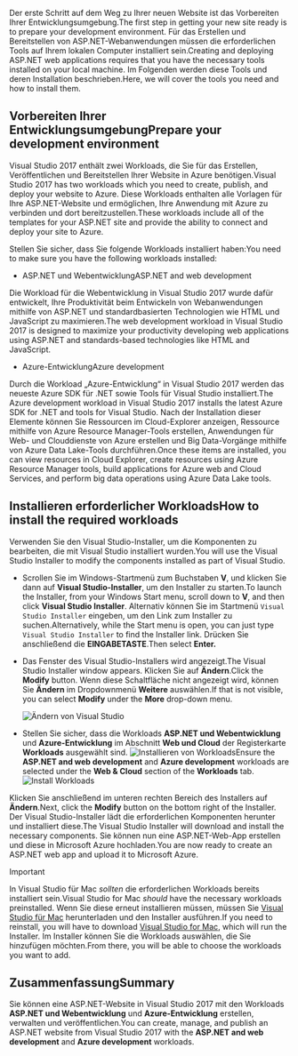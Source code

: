 <span data-ttu-id="d7945-101">Der erste Schritt auf dem Weg zu Ihrer neuen Website ist das Vorbereiten Ihrer Entwicklungsumgebung.</span><span class="sxs-lookup"><span data-stu-id="d7945-101">The first step in getting your new site ready is to prepare your development environment.</span></span> <span data-ttu-id="d7945-102">Für das Erstellen und Bereitstellen von ASP.NET-Webanwendungen müssen die erforderlichen Tools auf Ihrem lokalen Computer installiert sein.</span><span class="sxs-lookup"><span data-stu-id="d7945-102">Creating and deploying ASP.NET web applications requires that you have the necessary tools installed on your local machine.</span></span> <span data-ttu-id="d7945-103">Im Folgenden werden diese Tools und deren Installation beschrieben.</span><span class="sxs-lookup"><span data-stu-id="d7945-103">Here, we will cover the tools you need and how to install them.</span></span>

## <a name="prepare-your-development-environment"></a><span data-ttu-id="d7945-104">Vorbereiten Ihrer Entwicklungsumgebung</span><span class="sxs-lookup"><span data-stu-id="d7945-104">Prepare your development environment</span></span>

<span data-ttu-id="d7945-105">Visual Studio 2017 enthält zwei Workloads, die Sie für das Erstellen, Veröffentlichen und Bereitstellen Ihrer Website in Azure benötigen.</span><span class="sxs-lookup"><span data-stu-id="d7945-105">Visual Studio 2017 has two workloads which you need to create, publish, and deploy your website to Azure.</span></span> <span data-ttu-id="d7945-106">Diese Workloads enthalten alle Vorlagen für Ihre ASP.NET-Website und ermöglichen, Ihre Anwendung mit Azure zu verbinden und dort bereitzustellen.</span><span class="sxs-lookup"><span data-stu-id="d7945-106">These workloads include all of the templates for your ASP.NET site and provide the ability to connect and deploy your site to Azure.</span></span>

<span data-ttu-id="d7945-107">Stellen Sie sicher, dass Sie folgende Workloads installiert haben:</span><span class="sxs-lookup"><span data-stu-id="d7945-107">You need to make sure you have the following workloads installed:</span></span>

- <span data-ttu-id="d7945-108">ASP.NET und Webentwicklung</span><span class="sxs-lookup"><span data-stu-id="d7945-108">ASP.NET and web development</span></span>

<span data-ttu-id="d7945-109">Die Workload für die Webentwicklung in Visual Studio 2017 wurde dafür entwickelt, Ihre Produktivität beim Entwickeln von Webanwendungen mithilfe von ASP.NET und standardbasierten Technologien wie HTML und JavaScript zu maximieren.</span><span class="sxs-lookup"><span data-stu-id="d7945-109">The web development workload in Visual Studio 2017 is designed to maximize your productivity developing web applications using ASP.NET and standards-based technologies like HTML and JavaScript.</span></span>

- <span data-ttu-id="d7945-110">Azure-Entwicklung</span><span class="sxs-lookup"><span data-stu-id="d7945-110">Azure development</span></span>

<span data-ttu-id="d7945-111">Durch die Workload „Azure-Entwicklung“ in Visual Studio 2017 werden das neueste Azure SDK für .NET sowie Tools für Visual Studio installiert.</span><span class="sxs-lookup"><span data-stu-id="d7945-111">The Azure development workload in Visual Studio 2017 installs the latest Azure SDK for .NET and tools for Visual Studio.</span></span> <span data-ttu-id="d7945-112">Nach der Installation dieser Elemente können Sie Ressourcen im Cloud-Explorer anzeigen, Ressource mithilfe von Azure Resource Manager-Tools erstellen, Anwendungen für Web- und Clouddienste von Azure erstellen und Big Data-Vorgänge mithilfe von Azure Data Lake-Tools durchführen.</span><span class="sxs-lookup"><span data-stu-id="d7945-112">Once these items are installed, you can view resources in Cloud Explorer, create resources using Azure Resource Manager tools, build applications for Azure web and Cloud Services, and perform big data operations using Azure Data Lake tools.</span></span>

## <a name="how-to-install-the-required-workloads"></a><span data-ttu-id="d7945-113">Installieren erforderlicher Workloads</span><span class="sxs-lookup"><span data-stu-id="d7945-113">How to install the required workloads</span></span>

<span data-ttu-id="d7945-114">Verwenden Sie den Visual Studio-Installer, um die Komponenten zu bearbeiten, die mit Visual Studio installiert wurden.</span><span class="sxs-lookup"><span data-stu-id="d7945-114">You will use the Visual Studio Installer to modify the components installed as part of Visual Studio.</span></span>

- <span data-ttu-id="d7945-115">Scrollen Sie im Windows-Startmenü zum Buchstaben **V**, und klicken Sie dann auf **Visual Studio-Installer**, um den Installer zu starten.</span><span class="sxs-lookup"><span data-stu-id="d7945-115">To launch the Installer, from your Windows Start menu, scroll down to **V**, and then click **Visual Studio Installer**.</span></span> <span data-ttu-id="d7945-116">Alternativ können Sie im Startmenü ```Visual Studio Installer``` eingeben, um den Link zum Installer zu suchen.</span><span class="sxs-lookup"><span data-stu-id="d7945-116">Alternatively, while the Start menu is open, you can just type ```Visual Studio Installer``` to find the Installer link.</span></span> <span data-ttu-id="d7945-117">Drücken Sie anschließend die **EINGABETASTE**.</span><span class="sxs-lookup"><span data-stu-id="d7945-117">Then select **Enter.**</span></span>

- <span data-ttu-id="d7945-118">Das Fenster des Visual Studio-Installers wird angezeigt.</span><span class="sxs-lookup"><span data-stu-id="d7945-118">The Visual Studio Installer window appears.</span></span> <span data-ttu-id="d7945-119">Klicken Sie auf **Ändern**.</span><span class="sxs-lookup"><span data-stu-id="d7945-119">Click the **Modify** button.</span></span> <span data-ttu-id="d7945-120">Wenn diese Schaltfläche nicht angezeigt wird, können Sie **Ändern** im Dropdownmenü **Weitere** auswählen.</span><span class="sxs-lookup"><span data-stu-id="d7945-120">If that is not visible, you can select **Modify** under the **More** drop-down menu.</span></span>

    ![Ändern von Visual Studio](../media-draft/3-visual-studio-installer-modify.PNG)

- <span data-ttu-id="d7945-122">Stellen Sie sicher, dass die Workloads **ASP.NET und Webentwicklung** und **Azure-Entwicklung** im Abschnitt **Web und Cloud** der Registerkarte **Workloads** ausgewählt sind.   ![Installieren von Workloads](../media-draft/2-select-workloads.png)</span><span class="sxs-lookup"><span data-stu-id="d7945-122">Ensure the **ASP.NET and web development** and **Azure development** workloads are selected under the **Web & Cloud** section of the **Workloads** tab.   ![Install Workloads](../media-draft/2-select-workloads.png)</span></span>

<span data-ttu-id="d7945-123">Klicken Sie anschließend im unteren rechten Bereich des Installers auf **Ändern**.</span><span class="sxs-lookup"><span data-stu-id="d7945-123">Next, click the **Modify** button on the bottom right of the Installer.</span></span> <span data-ttu-id="d7945-124">Der Visual Studio-Installer lädt die erforderlichen Komponenten herunter und installiert diese.</span><span class="sxs-lookup"><span data-stu-id="d7945-124">The Visual Studio Installer will download and install the necessary components.</span></span> <span data-ttu-id="d7945-125">Sie können nun eine ASP.NET-Web-App erstellen und diese in Microsoft Azure hochladen.</span><span class="sxs-lookup"><span data-stu-id="d7945-125">You are now ready to create an ASP.NET web app and upload it to Microsoft Azure.</span></span>

> [!IMPORTANT]
> <span data-ttu-id="d7945-126">In Visual Studio für Mac _sollten_ die erforderlichen Workloads bereits installiert sein.</span><span class="sxs-lookup"><span data-stu-id="d7945-126">Visual Studio for Mac _should_ have the necessary workloads preinstalled.</span></span> <span data-ttu-id="d7945-127">Wenn Sie diese erneut installieren müssen, müssen Sie [Visual Studio für Mac](https://visualstudio.microsoft.com/thank-you-downloading-visual-studio-mac/?sku=communitymac&rel=15_) herunterladen und den Installer ausführen.</span><span class="sxs-lookup"><span data-stu-id="d7945-127">If you need to reinstall, you will have to download [Visual Studio for Mac](https://visualstudio.microsoft.com/thank-you-downloading-visual-studio-mac/?sku=communitymac&rel=15_), which will run the Installer.</span></span> <span data-ttu-id="d7945-128">Im Installer können Sie die Workloads auswählen, die Sie hinzufügen möchten.</span><span class="sxs-lookup"><span data-stu-id="d7945-128">From there, you will be able to choose the workloads you want to add.</span></span>

## <a name="summary"></a><span data-ttu-id="d7945-129">Zusammenfassung</span><span class="sxs-lookup"><span data-stu-id="d7945-129">Summary</span></span>

<span data-ttu-id="d7945-130">Sie können eine ASP.NET-Website in Visual Studio 2017 mit den Workloads **ASP.NET und Webentwicklung** und **Azure-Entwicklung** erstellen, verwalten und veröffentlichen.</span><span class="sxs-lookup"><span data-stu-id="d7945-130">You can create, manage, and publish an ASP.NET website from Visual Studio 2017 with the **ASP.NET and web development** and **Azure development** workloads.</span></span>
